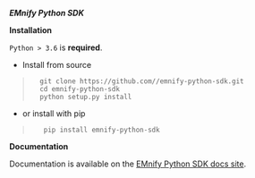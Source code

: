 ***EMnify Python SDK***

**Installation**

`Python > 3.6` is **required**.



- Install from source
>       git clone https://github.com//emnify-python-sdk.git
>       cd emnify-python-sdk
>       python setup.py install
- or install with pip
>        pip install emnify-python-sdk


**Documentation**

Documentation is available on the [EMnify Python SDK docs site](https://emnify.github.io/emnify-sdk-python/).

